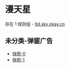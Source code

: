 # 漫天星

存在 1 规则组 - [ltd.sky.okay.cn](/src/apps/ltd.sky.okay.cn.ts)

## 未分类-弹窗广告

- [快照-0](https://i.gkd.li/i/13625479)
- [快照-1](https://i.gkd.li/i/13759331)

